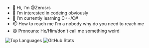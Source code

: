 - 👋 Hi, I’m @Zerosrs
- 👀 I’m interested in codeing obviously
- 🌱 I’m currently learning C++/C#
- 📫 How to reach me I'm a nobody why do you need to reach me
- 😄 Pronouns: He/Him/don't call me something weird

![Top Languages](https://github-readme-stats.vercel.app/api/top-langs?username=Zerosrs&theme=tokyonight&layout=compact) ![GitHub Stats](https://github-readme-stats.vercel.app/api?username=Zerosrs&show_icons=true&theme=tokyonight&locale=en)

